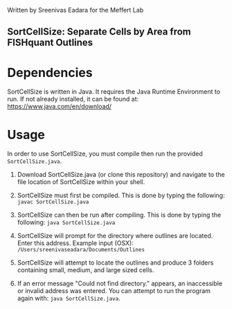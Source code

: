 ﻿Written by Sreenivas Eadara for the Meffert Lab

## SortCellSize: Separate Cells by Area from FISHquant Outlines

# Dependencies

SortCellSize is written in Java. It requires the Java Runtime Environment to run. If not already installed, it can be found at:
https://www.java.com/en/download/

# Usage

In order to use SortCellSize, you must compile then run the provided `SortCellSize.java`.

1. Download SortCellSize.java (or clone this repository) and navigate to the file location of SortCellSize within your shell.
2. SortCellSize must first be compiled. This is done by typing the following:
`javac SortCellSize.java`

3. SortCellSize can then be run after compiling. This is done by typing the following:
`java SortCellSize.java`

4. SortCellSize will prompt for the directory where outlines are located. Enter this address.
Example input (OSX): `/Users/sreenivaseadara/Documents/Outlines`
5. SortCellSize will attempt to locate the outlines and produce 3 folders containing small, medium, and large sized cells.
6. If an error message "Could not find directory." appears, an inaccessible or invalid address was entered. You can attempt to run the program again with:
`java SortCellSize.java`.
